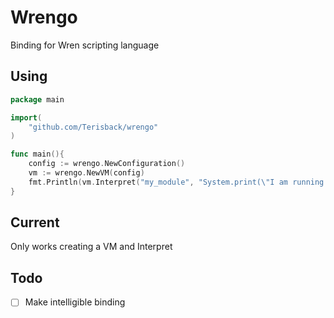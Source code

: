 # Wrengo

Binding for Wren scripting language

## Using

```go
package main

import(
    "github.com/Terisback/wrengo"
)

func main(){
    config := wrengo.NewConfiguration()
    vm := wrengo.NewVM(config)
    fmt.Println(vm.Interpret("my_module", "System.print(\"I am running in a VM!\")"))
}
```

## Current

Only works creating a VM and Interpret

## Todo

- [ ] Make intelligible binding
